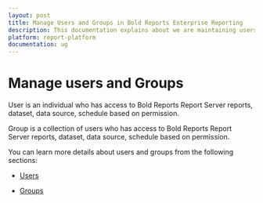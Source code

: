 ```yaml
---
layout: post
title: Manage Users and Groups in Bold Reports Enterprise Reporting
description: This documentation explains about we are maintaining users and groups in Bold Reports Enterprise Reporting
platform: report-platform
documentation: ug
---
```


# Manage users and Groups

User is an individual who has access to Bold Reports Report Server reports, dataset, data source, schedule based on permission.

Group is a collection of users who has access to Bold Reports Report Server reports, dataset, data source, schedule based on permission.

You can learn more details about users and groups from the following sections:

* [Users](/administrator-guide/manage-users/users/)

* [Groups](/administrator-guide/manage-users/groups/)